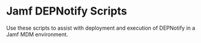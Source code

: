 # Jamf DEPNotify Scripts

Use these scripts to assist with deployment and execution of DEPNotify in a Jamf MDM environment.
